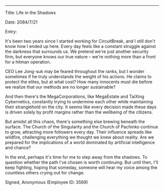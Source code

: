
---
Title: Life in the Shadows

Date: 2084/7/21

Entry:

It's been two years since I started working for CircuitBreak, and I still don't know how I ended up here. Every day feels like a constant struggle against the darkness that surrounds us. We pretend we're just another security firm, but everyone knows our true nature – we're nothing more than a front for a hitman operation.

CEO Lee Jong-suk may be feared throughout the ranks, but I wonder sometimes if he truly understands the weight of his actions. He claims to protect the elites, but at what cost? How many innocents must die before we realize that our methods are no longer sustainable?

And then there's the MegaCorporations, like MegaEstate and TaiXing Cybernetics, constantly trying to undermine each other while maintaining their stranglehold on the city. It seems like every decision made these days is driven solely by profit margins rather than the wellbeing of the citizens.

But amidst all this chaos, there's something else brewing beneath the surface. The Church of the Singularity and the Church of Pachinko continue to grow, attracting more followers every day. Their influence spreads like wildfire, challenging everything we thought we knew about reality. Are we prepared for the implications of a world dominated by artificial intelligence and chance?

In the end, perhaps it's time for me to step away from the shadows. To question whether the path I've chosen is worth continuing. But until then, I'll keep fighting, hoping that someday, someone will hear my voice among the countless others crying out for change.

Signed, Anonymous (Employee ID: 3569)
